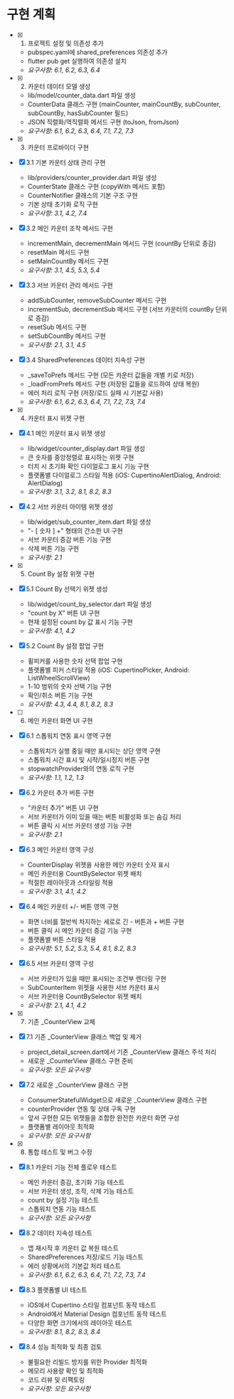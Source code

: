 # 구현 계획

- [x] 1. 프로젝트 설정 및 의존성 추가
  - pubspec.yaml에 shared_preferences 의존성 추가
  - flutter pub get 실행하여 의존성 설치
  - _요구사항: 6.1, 6.2, 6.3, 6.4_

- [x] 2. 카운터 데이터 모델 생성
  - lib/model/counter_data.dart 파일 생성
  - CounterData 클래스 구현 (mainCounter, mainCountBy, subCounter, subCountBy, hasSubCounter 필드)
  - JSON 직렬화/역직렬화 메서드 구현 (toJson, fromJson)
  - _요구사항: 6.1, 6.2, 6.3, 6.4, 7.1, 7.2, 7.3_

- [x] 3. 카운터 프로바이더 구현
- [x] 3.1 기본 카운터 상태 관리 구현
  - lib/providers/counter_provider.dart 파일 생성
  - CounterState 클래스 구현 (copyWith 메서드 포함)
  - CounterNotifier 클래스의 기본 구조 구현
  - 기본 상태 초기화 로직 구현
  - _요구사항: 3.1, 4.2, 7.4_

- [x] 3.2 메인 카운터 조작 메서드 구현
  - incrementMain, decrementMain 메서드 구현 (countBy 단위로 증감)
  - resetMain 메서드 구현
  - setMainCountBy 메서드 구현
  - _요구사항: 3.1, 4.5, 5.3, 5.4_

- [x] 3.3 서브 카운터 관리 메서드 구현
  - addSubCounter, removeSubCounter 메서드 구현
  - incrementSub, decrementSub 메서드 구현 (서브 카운터의 countBy 단위로 증감)
  - resetSub 메서드 구현
  - setSubCountBy 메서드 구현
  - _요구사항: 2.1, 3.1, 4.5_

- [x] 3.4 SharedPreferences 데이터 지속성 구현
  - _saveToPrefs 메서드 구현 (모든 카운터 값들을 개별 키로 저장)
  - _loadFromPrefs 메서드 구현 (저장된 값들을 로드하여 상태 복원)
  - 에러 처리 로직 구현 (저장/로드 실패 시 기본값 사용)
  - _요구사항: 6.1, 6.2, 6.3, 6.4, 7.1, 7.2, 7.3, 7.4_

- [x] 4. 카운터 표시 위젯 구현
- [x] 4.1 메인 카운터 표시 위젯 생성
  - lib/widget/counter_display.dart 파일 생성
  - 큰 숫자를 중앙정렬로 표시하는 위젯 구현
  - 터치 시 초기화 확인 다이얼로그 표시 기능 구현
  - 플랫폼별 다이얼로그 스타일 적용 (iOS: CupertinoAlertDialog, Android: AlertDialog)
  - _요구사항: 3.1, 3.2, 8.1, 8.2, 8.3_

- [x] 4.2 서브 카운터 아이템 위젯 생성
  - lib/widget/sub_counter_item.dart 파일 생성
  - "- [ 숫자 ] +" 형태의 간소한 UI 구현
  - 서브 카운터 증감 버튼 기능 구현
  - 삭제 버튼 기능 구현
  - _요구사항: 2.1_

- [x] 5. Count By 설정 위젯 구현
- [x] 5.1 Count By 선택기 위젯 생성
  - lib/widget/count_by_selector.dart 파일 생성
  - "count by X" 버튼 UI 구현
  - 현재 설정된 count by 값 표시 기능 구현
  - _요구사항: 4.1, 4.2_

- [x] 5.2 Count By 설정 팝업 구현
  - 휠피커를 사용한 숫자 선택 팝업 구현
  - 플랫폼별 피커 스타일 적용 (iOS: CupertinoPicker, Android: ListWheelScrollView)
  - 1-10 범위의 숫자 선택 기능 구현
  - 확인/취소 버튼 기능 구현
  - _요구사항: 4.3, 4.4, 8.1, 8.2, 8.3_

- [ ] 6. 메인 카운터 화면 UI 구현
- [x] 6.1 스톱워치 연동 표시 영역 구현
  - 스톱워치가 실행 중일 때만 표시되는 상단 영역 구현
  - 스톱워치 시간 표시 및 시작/일시정지 버튼 구현
  - stopwatchProvider와의 연동 로직 구현
  - _요구사항: 1.1, 1.2, 1.3_

- [x] 6.2 카운터 추가 버튼 구현
  - "카운터 추가" 버튼 UI 구현
  - 서브 카운터가 이미 있을 때는 버튼 비활성화 또는 숨김 처리
  - 버튼 클릭 시 서브 카운터 생성 기능 구현
  - _요구사항: 2.1_

- [x] 6.3 메인 카운터 영역 구성
  - CounterDisplay 위젯을 사용한 메인 카운터 숫자 표시
  - 메인 카운터용 CountBySelector 위젯 배치
  - 적절한 레이아웃과 스타일링 적용
  - _요구사항: 3.1, 4.1, 4.2_

- [x] 6.4 메인 카운터 +/- 버튼 영역 구현
  - 화면 너비를 절반씩 차지하는 세로로 긴 - 버튼과 + 버튼 구현
  - 버튼 클릭 시 메인 카운터 증감 기능 구현
  - 플랫폼별 버튼 스타일 적용
  - _요구사항: 5.1, 5.2, 5.3, 5.4, 8.1, 8.2, 8.3_

- [x] 6.5 서브 카운터 영역 구성
  - 서브 카운터가 있을 때만 표시되는 조건부 렌더링 구현
  - SubCounterItem 위젯을 사용한 서브 카운터 표시
  - 서브 카운터용 CountBySelector 위젯 배치
  - _요구사항: 2.1, 4.1, 4.2_

- [x] 7. 기존 _CounterView 교체
- [x] 7.1 기존 _CounterView 클래스 백업 및 제거
  - project_detail_screen.dart에서 기존 _CounterView 클래스 주석 처리
  - 새로운 _CounterView 클래스 구현 준비
  - _요구사항: 모든 요구사항_

- [x] 7.2 새로운 _CounterView 클래스 구현
  - ConsumerStatefulWidget으로 새로운 _CounterView 클래스 구현
  - counterProvider 연동 및 상태 구독 구현
  - 앞서 구현한 모든 위젯들을 조합한 완전한 카운터 화면 구성
  - 플랫폼별 레이아웃 최적화
  - _요구사항: 모든 요구사항_

- [x] 8. 통합 테스트 및 버그 수정
- [x] 8.1 카운터 기능 전체 플로우 테스트
  - 메인 카운터 증감, 초기화 기능 테스트
  - 서브 카운터 생성, 조작, 삭제 기능 테스트
  - count by 설정 기능 테스트
  - 스톱워치 연동 기능 테스트
  - _요구사항: 모든 요구사항_

- [x] 8.2 데이터 지속성 테스트
  - 앱 재시작 후 카운터 값 복원 테스트
  - SharedPreferences 저장/로드 기능 테스트
  - 에러 상황에서의 기본값 처리 테스트
  - _요구사항: 6.1, 6.2, 6.3, 6.4, 7.1, 7.2, 7.3, 7.4_

- [x] 8.3 플랫폼별 UI 테스트
  - iOS에서 Cupertino 스타일 컴포넌트 동작 테스트
  - Android에서 Material Design 컴포넌트 동작 테스트
  - 다양한 화면 크기에서의 레이아웃 테스트
  - _요구사항: 8.1, 8.2, 8.3, 8.4_

- [x] 8.4 성능 최적화 및 최종 검토
  - 불필요한 리빌드 방지를 위한 Provider 최적화
  - 메모리 사용량 확인 및 최적화
  - 코드 리뷰 및 리팩토링
  - _요구사항: 모든 요구사항_